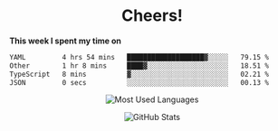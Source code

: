 <h1 align="center">Cheers!</h1>

**This week I spent my time on**
<!--START_SECTION:waka-->

```txt
YAML         4 hrs 54 mins   ███████████████████▓░░░░░   79.15 %
Other        1 hr 8 mins     ████▓░░░░░░░░░░░░░░░░░░░░   18.51 %
TypeScript   8 mins          ▓░░░░░░░░░░░░░░░░░░░░░░░░   02.21 %
JSON         0 secs          ░░░░░░░░░░░░░░░░░░░░░░░░░   00.13 %
```

<!--END_SECTION:waka-->

<p align="center"><img src="https://github-readme-stats.vercel.app/api/top-langs/?username=thnkrn&layout=compact&hide=html&theme=tokyonight" alt="Most Used Languages" /></p>

<p align="center"><img src="https://github-readme-stats.vercel.app/api?username=thnkrn&show_icons=true&count_private=true&theme=tokyonight&show=reviews&hide_rank=false&rank_icon=github" alt="GitHub Stats" /></p>

<!-- <p align="center"><a href="https://wakatime.com"><img src="https://wakatime.com/share/@thnkrn/40092326-d1bd-471b-89da-9a7c63939402.png" /></p>
 -->
